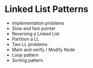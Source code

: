 # Linked List Patterns

- Implementation problems
- Slow and fast pointer
- Reversing a Linked List
- Partition a LL
- Two LL problems
- Mark and verify / Modify Node
- Loop pattern
- Sorting pattern
